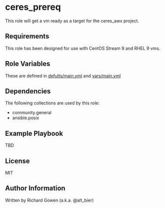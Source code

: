 ceres_prereq
============

This role will get a vm ready as a target for the ceres_awx project.

Requirements
------------

This role has been designed for use with CentOS Stream 9 and RHEL 9 vms.

Role Variables
--------------

These are defined in [defults/main.yml](defults/main.yml) and [vars/main.yml](vars/main.yml)

Dependencies
------------

The following collections are used by this role:
*  community.general
*  ansible.posix

Example Playbook
----------------

TBD

License
-------

MIT

Author Information
------------------

Written by Richard Gowen (a.k.a. @alt_bier)
